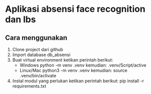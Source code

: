 # Aplikasi absensi face recognition dan lbs
 
## Cara menggunakan
1. Clone project dari github
1. Import database db_absensi
2. Buat virtual environment ketikan perintah berikut:
   - Windows
     python -m venv .venv
     kemudian:
     .venv/Script/active
   - Linux/Mac
     python3 -m venv .venv
     kemudian:
     source .venv/bin/activate
3. Instal modul yang perlukan ketikan perintah berikut:
   pip install -r requirements.txt
